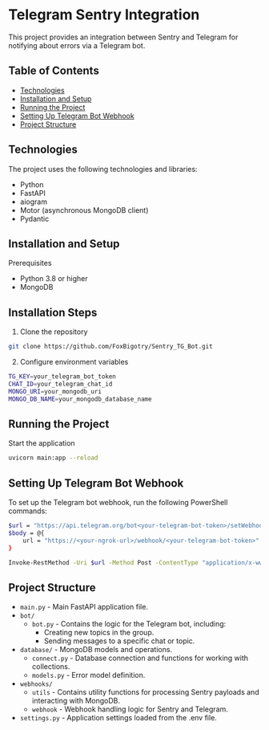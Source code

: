 # Telegram Sentry Integration
This project provides an integration between Sentry and Telegram for notifying about errors via a Telegram bot.

## Table of Contents
- [Technologies](#Technologies)
- [Installation and Setup](#Installation-and-Setup)
- [Running the Project](#Installation-Steps)
- [Setting Up Telegram Bot Webhook](#Setting-Up-Telegram-Bot-Webhook)
- [Project Structure](#Project-Structure)


## Technologies
The project uses the following technologies and libraries:

- Python
- FastAPI
- aiogram
- Motor (asynchronous MongoDB client)
- Pydantic


## Installation and Setup
Prerequisites
- Python 3.8 or higher
- MongoDB


## Installation Steps
1. Clone the repository
```sh
git clone https://github.com/FoxBigotry/Sentry_TG_Bot.git
```

2. Configure environment variables
```sh
TG_KEY=your_telegram_bot_token
CHAT_ID=your_telegram_chat_id
MONGO_URI=your_mongodb_uri
MONGO_DB_NAME=your_mongodb_database_name
```


## Running the Project
Start the application
```sh
uvicorn main:app --reload
```


## Setting Up Telegram Bot Webhook
To set up the Telegram bot webhook, run the following PowerShell commands:
```sh
$url = "https://api.telegram.org/bot<your-telegram-bot-token>/setWebhook"
$body = @{
    url = "https://<your-ngrok-url>/webhook/<your-telegram-bot-token>"
}

Invoke-RestMethod -Uri $url -Method Post -ContentType "application/x-www-form-urlencoded" -Body $body
```


## Project Structure

- `main.py` - Main FastAPI application file.
- `bot/`
  - `bot.py` - Contains the logic for the Telegram bot, including:
    - Creating new topics in the group.
    - Sending messages to a specific chat or topic.
- `database/` - MongoDB models and operations.
  - `connect.py` - Database connection and functions for working with collections.
  - `models.py` - Error model definition.
- `webhooks/`
  - `utils` - Contains utility functions for processing Sentry payloads and interacting with MongoDB.
  - `webhook` - Webhook handling logic for Sentry and Telegram.
- `settings.py` - Application settings loaded from the .env file.
